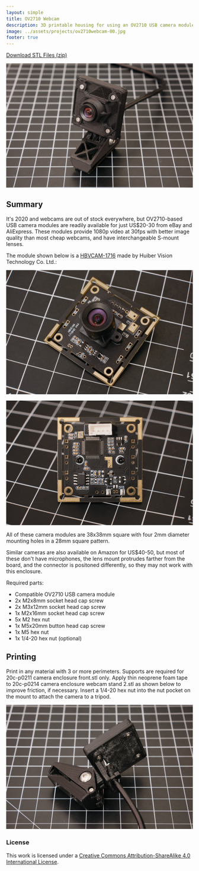 ```yaml
---
layout: simple
title: OV2710 Webcam
description: 3D printable housing for using an OV2710 USB camera module as a webcam
image: ../assets/projects/ov2710webcam-00.jpg
footer: true
---
```


<a href="../assets/projects/ov2710webcam-stl.zip" class="button">Download STL Files (zip)</a>

![](../assets/projects/ov2710webcam-00.jpg)

## Summary
It's 2020 and webcams are out of stock everywhere, but OV2710-based USB camera modules are readily available for just US$20-30 from eBay and AliExpress. These modules provide 1080p video at 30fps with better image quality than most cheap webcams, and have interchangeable S-mount lenses.

The module shown below is a [HBVCAM-1716](https://www.hbvcamera.com/full-hd-1080p-usb-cameras/hbvcam-1716-2710-s1.0.html) made by Huiber Vision Technology Co. Ltd.:

![](../assets/projects/ov2710webcam-01.jpg)

![](../assets/projects/ov2710webcam-02.jpg)

All of these camera modules are 38x38mm square with four 2mm diameter mounting holes in a 28mm square pattern.

Similar cameras are also available on Amazon for US$40-50, but most of these don't have microphones, the lens mount protrudes farther from the board, and the connector is positoned differently, so they may not work with this enclosure.

Required parts:
* Compatible OV2710 USB camera module
* 2x M2x8mm socket head cap screw
* 2x M3x12mm socket head cap screw
* 1x M2x16mm socket head cap screw
* 5x M2 hex nut
* 1x M5x20mm button head cap screw
* 1x M5 hex nut
* 1x 1/4-20 hex nut (optional)

## Printing
Print in any material with 3 or more perimeters. Supports are required for 20c-p0211 camera enclosure front.stl only. Apply thin neoprene foam tape to 20c-p0214 camera enclosure webcam stand 2.stl as shown below to improve friction, if necessary. Insert a 1/4-20 hex nut into the nut pocket on the mount to attach the camera to a tripod.

![](../assets/projects/ov2710webcam-04.jpg)

### License
This work is licensed under a [Creative Commons Attribution-ShareAlike 4.0 International License](http://creativecommons.org/licenses/by-sa/4.0/).
